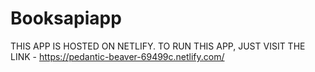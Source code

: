 
# Booksapiapp


THIS APP IS HOSTED ON NETLIFY.
TO RUN THIS APP, JUST VISIT THE LINK - https://pedantic-beaver-69499c.netlify.com/
